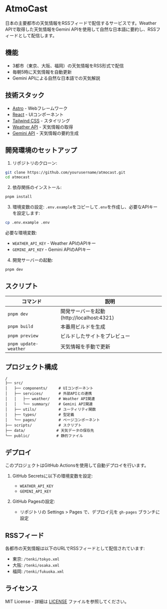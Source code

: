 # AtmoCast

日本の主要都市の天気情報をRSSフィードで配信するサービスです。Weather APIで取得した天気情報をGemini APIを使用して自然な日本語に要約し、RSSフィードとして配信します。

## 機能

- 3都市（東京、大阪、福岡）の天気情報をRSS形式で配信
- 毎朝5時に天気情報を自動更新
- Gemini APIによる自然な日本語での天気解説

## 技術スタック

- [Astro](https://astro.build/) - Webフレームワーク
- [React](https://reactjs.org/) - UIコンポーネント
- [Tailwind CSS](https://tailwindcss.com/) - スタイリング
- [Weather API](https://www.weatherapi.com/) - 天気情報の取得
- [Gemini API](https://ai.google.dev/) - 天気情報の要約生成

## 開発環境のセットアップ

1. リポジトリのクローン:
```bash
git clone https://github.com/yourusername/atmocast.git
cd atmocast
```

2. 依存関係のインストール:
```bash
pnpm install
```

3. 環境変数の設定:
`.env.example`をコピーして`.env`を作成し、必要なAPIキーを設定します:
```bash
cp .env.example .env
```

必要な環境変数:
- `WEATHER_API_KEY` - Weather APIのAPIキー
- `GEMINI_API_KEY` - Gemini APIのAPIキー

4. 開発サーバーの起動:
```bash
pnpm dev
```

## スクリプト

| コマンド | 説明 |
|----------|------|
| `pnpm dev` | 開発サーバーを起動 (http://localhost:4321) |
| `pnpm build` | 本番用ビルドを生成 |
| `pnpm preview` | ビルドしたサイトをプレビュー |
| `pnpm update-weather` | 天気情報を手動で更新 |

## プロジェクト構成

```
/
├── src/
│   ├── components/     # UIコンポーネント
│   ├── services/       # 外部APIとの連携
│   │   ├── weather/    # Weather API関連
│   │   └── summary/    # Gemini API関連
│   ├── utils/          # ユーティリティ関数
│   ├── types/          # 型定義
│   └── pages/          # ページコンポーネント
├── scripts/            # スクリプト
├── data/              # 天気データの保存先
└── public/            # 静的ファイル
```

## デプロイ

このプロジェクトはGitHub Actionsを使用して自動デプロイを行います。

1. GitHub Secretsに以下の環境変数を設定:
   - `WEATHER_API_KEY`
   - `GEMINI_API_KEY`

2. GitHub Pagesの設定:
   - リポジトリの Settings > Pages で、デプロイ元を `gh-pages` ブランチに設定

## RSSフィード

各都市の天気情報は以下のURLでRSSフィードとして配信されています:

- 東京: `/tenki/tokyo.xml`
- 大阪: `/tenki/osaka.xml`
- 福岡: `/tenki/fukuoka.xml`

## ライセンス

MIT License - 詳細は [LICENSE](LICENSE) ファイルを参照してください。